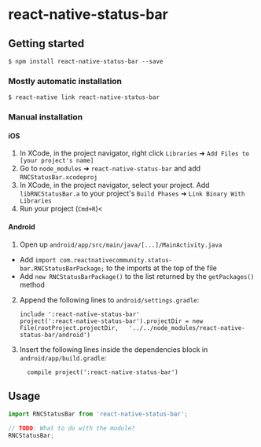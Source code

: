 
# react-native-status-bar

## Getting started

`$ npm install react-native-status-bar --save`

### Mostly automatic installation

`$ react-native link react-native-status-bar`

### Manual installation


#### iOS

1. In XCode, in the project navigator, right click `Libraries` ➜ `Add Files to [your project's name]`
2. Go to `node_modules` ➜ `react-native-status-bar` and add `RNCStatusBar.xcodeproj`
3. In XCode, in the project navigator, select your project. Add `libRNCStatusBar.a` to your project's `Build Phases` ➜ `Link Binary With Libraries`
4. Run your project (`Cmd+R`)<

#### Android

1. Open up `android/app/src/main/java/[...]/MainActivity.java`
  - Add `import com.reactnativecommunity.status-bar.RNCStatusBarPackage;` to the imports at the top of the file
  - Add `new RNCStatusBarPackage()` to the list returned by the `getPackages()` method
2. Append the following lines to `android/settings.gradle`:
  	```
  	include ':react-native-status-bar'
  	project(':react-native-status-bar').projectDir = new File(rootProject.projectDir, 	'../../node_modules/react-native-status-bar/android')
  	```
3. Insert the following lines inside the dependencies block in `android/app/build.gradle`:
  	```
      compile project(':react-native-status-bar')
  	```


## Usage
```javascript
import RNCStatusBar from 'react-native-status-bar';

// TODO: What to do with the module?
RNCStatusBar;
```
  